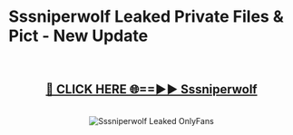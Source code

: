 # Sssniperwolf Leaked Private Files & Pict - New Update
<br>
<div align="center">
<h2><a href="https://mediafilles.blogspot.com/?title=Sssniperwolf" rel="nofollow">🔴 CLICK HERE 🌐==►► Sssniperwolf</a></h2>
<br>
<a href="https://mediafilles.blogspot.com/?title=Sssniperwolf" rel="nofollow" data-target="animated-image.originalLink"><img src="https://i.ibb.co.com/WyWwxjT/player-gif2.gif" alt="Sssniperwolf Leaked OnlyFans" style="max-width: 100%; display: inline-block;" data-target="animated-image.originalImage"></a>
</div>
<br>